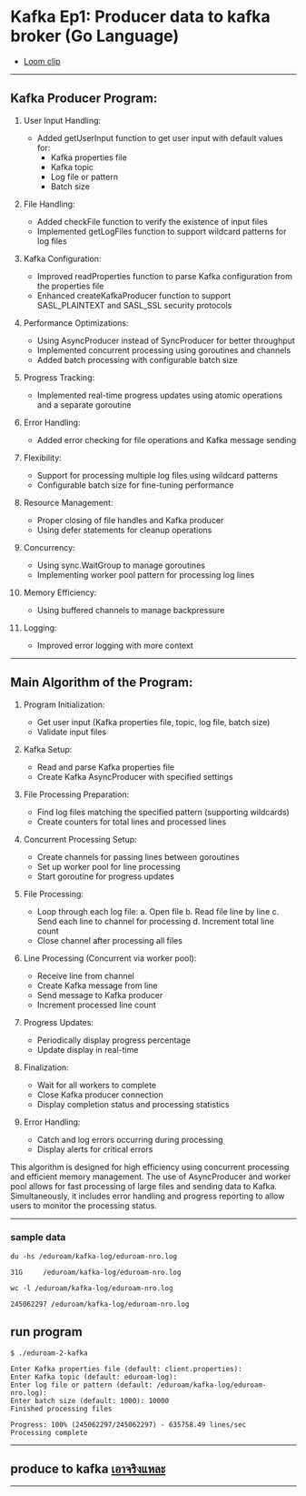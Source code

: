 # Kafka Ep1: Producer data to kafka broker (Go Language)
- [Loom clip](https://www.loom.com/share/c5e16d1102734e8c81048e418f9bf0a7?sid=afcb5064-80f3-4036-b78e-c6f2ac412fcd)
---
## Kafka Producer Program:

1. User Input Handling:
   - Added getUserInput function to get user input with default values for:
     - Kafka properties file
     - Kafka topic
     - Log file or pattern
     - Batch size

2. File Handling:
   - Added checkFile function to verify the existence of input files
   - Implemented getLogFiles function to support wildcard patterns for log files

3. Kafka Configuration:
   - Improved readProperties function to parse Kafka configuration from the properties file
   - Enhanced createKafkaProducer function to support SASL_PLAINTEXT and SASL_SSL security protocols

4. Performance Optimizations:
   - Using AsyncProducer instead of SyncProducer for better throughput
   - Implemented concurrent processing using goroutines and channels
   - Added batch processing with configurable batch size

5. Progress Tracking:
   - Implemented real-time progress updates using atomic operations and a separate goroutine

6. Error Handling:
   - Added error checking for file operations and Kafka message sending

7. Flexibility:
   - Support for processing multiple log files using wildcard patterns
   - Configurable batch size for fine-tuning performance

8. Resource Management:
   - Proper closing of file handles and Kafka producer
   - Using defer statements for cleanup operations

9. Concurrency:
   - Using sync.WaitGroup to manage goroutines
   - Implementing worker pool pattern for processing log lines

10. Memory Efficiency:
    - Using buffered channels to manage backpressure

11. Logging:
    - Improved error logging with more context

---

## Main Algorithm of the Program:

1. Program Initialization:
   - Get user input (Kafka properties file, topic, log file, batch size)
   - Validate input files

2. Kafka Setup:
   - Read and parse Kafka properties file
   - Create Kafka AsyncProducer with specified settings

3. File Processing Preparation:
   - Find log files matching the specified pattern (supporting wildcards)
   - Create counters for total lines and processed lines

4. Concurrent Processing Setup:
   - Create channels for passing lines between goroutines
   - Set up worker pool for line processing
   - Start goroutine for progress updates

5. File Processing:
   - Loop through each log file:
     a. Open file
     b. Read file line by line
     c. Send each line to channel for processing
     d. Increment total line count
   - Close channel after processing all files

6. Line Processing (Concurrent via worker pool):
   - Receive line from channel
   - Create Kafka message from line
   - Send message to Kafka producer
   - Increment processed line count

7. Progress Updates:
   - Periodically display progress percentage
   - Update display in real-time

8. Finalization:
   - Wait for all workers to complete
   - Close Kafka producer connection
   - Display completion status and processing statistics

9. Error Handling:
   - Catch and log errors occurring during processing
   - Display alerts for critical errors

This algorithm is designed for high efficiency using concurrent processing and efficient memory management. The use of AsyncProducer and worker pool allows for fast processing of large files and sending data to Kafka. Simultaneously, it includes error handling and progress reporting to allow users to monitor the processing status.

---
### sample data
```
du -hs /eduroam/kafka-log/eduroam-nro.log
```
```result
31G     /eduroam/kafka-log/eduroam-nro.log
```
```
wc -l /eduroam/kafka-log/eduroam-nro.log
```
```result
245062297 /eduroam/kafka-log/eduroam-nro.log
```
## run program
```
$ ./eduroam-2-kafka 
```
```result
Enter Kafka properties file (default: client.properties): 
Enter Kafka topic (default: eduroam-log): 
Enter log file or pattern (default: /eduroam/kafka-log/eduroam-nro.log): 
Enter batch size (default: 1000): 10000
Finished processing files

Progress: 100% (245062297/245062297) - 635758.49 lines/sec
Processing complete
```

---
## produce to kafka [เอาจริงแหละ](./productions.md)
---
